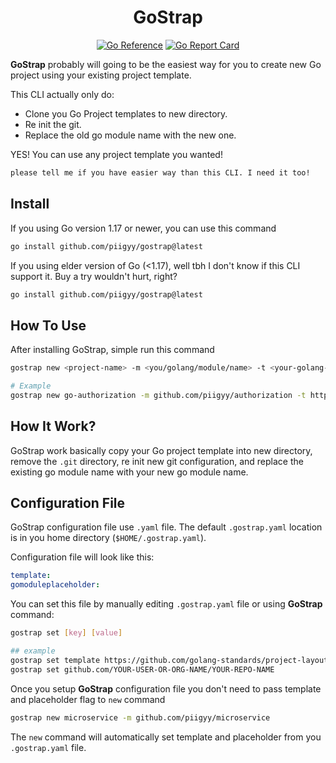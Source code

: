 <h1 align="center"><strong>GoStrap</strong></h1>

<div align="center">
<a href="https://pkg.go.dev/github.com/piigyy/gostrap"><img src="https://pkg.go.dev/badge/github.com/piigyy/gostrap.svg" alt="Go Reference"></a>
<a href="https://goreportcard.com/report/github.com/piigyy/gostrap"><img src="https://goreportcard.com/badge/github.com/piigyy/gostrap" alt="Go Report Card"></a>
</div>

**GoStrap** probably will going to be the easiest way for you to create new Go project using your existing project template.

This CLI actually only do:
- Clone you Go Project templates to new directory.
- Re init the git.
- Replace the old go module name with the new one.

YES! You can use any project template you wanted!

```txt
please tell me if you have easier way than this CLI. I need it too!
```

## Install
If you using Go version 1.17 or newer, you can use this command
```bash
go install github.com/piigyy/gostrap@latest
```
If you using elder version of Go (<1.17), well tbh I don't know if this CLI support it. Buy a try wouldn't hurt, right?
```bash
go install github.com/piigyy/gostrap@latest
```

## How To Use
After installing GoStrap, simple run this command
```bash
gostrap new <project-name> -m <you/golang/module/name> -t <your-golang-project-template> -p <your-go-module-placeholder>

# Example
gostrap new go-authorization -m github.com/piigyy/authorization -t https://github.com/golang-standards/project-layout -p github.com/YOUR-USER-OR-ORG-NAME/YOUR-REPO-NAME
```

## How It Work?
GoStrap work basically copy your Go project template into new directory, remove the `.git` directory, re init new git configuration, and replace the existing go module name with your new go module name.

## Configuration File
GoStrap configuration file use `.yaml` file. The default `.gostrap.yaml` location is in you home directory (`$HOME/.gostrap.yaml`).

Configuration file will look like this:
```yaml
template:
gomoduleplaceholder:
```

You can set this file by manually editing `.gostrap.yaml` file or using **GoStrap** command: 
```bash
gostrap set [key] [value]

## example
gostrap set template https://github.com/golang-standards/project-layout
gostrap set github.com/YOUR-USER-OR-ORG-NAME/YOUR-REPO-NAME
```

Once you setup **GoStrap** configuration file you don't need to pass template and placeholder flag to `new` command

```bash
gostrap new microservice -m github.com/piigyy/microservice
```

The `new` command will automatically set template and placeholder from you `.gostrap.yaml` file.
